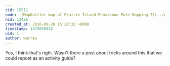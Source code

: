 ```yaml
---
cid: 15511
node: ![MapKnitter map of Prairie Island Penstemon Pole Mapping 2](../notes/jkpetter/09-27-2016/mapknitter-map-of-penstemon-pole-mapping-2)
nid: 13486
created_at: 2016-09-28 15:20:32 +0000
timestamp: 1475076032
uid: 1
author: warren
---
```


Yes, I think that's right. Wasn't there a post about tricks around this that we could repost as an activity guide? 